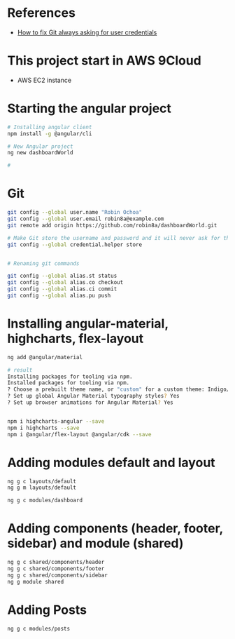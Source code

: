 # References
- [How to fix Git always asking for user credentials](https://www.freecodecamp.org/news/how-to-fix-git-always-asking-for-user-credentials/)

# This project start in AWS 9Cloud
- AWS EC2 instance

# Starting the angular project

```sh
# Installing angular client
npm install -g @angular/cli

# New Angular project
ng new dashboardWorld

# 
```


# Git
```sh
git config --global user.name "Robin Ochoa"
git config --global user.email robin8a@example.com
git remote add origin https://github.com/robin8a/dashboardWorld.git

# Make Git store the username and password and it will never ask for them.
git config --global credential.helper store


# Renaming git commands

git config --global alias.st status
git config --global alias.co checkout
git config --global alias.ci commit
git config --global alias.pu push

```

# Installing angular-material, highcharts, flex-layout

```sh
ng add @angular/material

# result
Installing packages for tooling via npm.
Installed packages for tooling via npm.
? Choose a prebuilt theme name, or "custom" for a custom theme: Indigo/Pink        [ Preview: https://material.angular.io?theme=indigo-pink ]
? Set up global Angular Material typography styles? Yes
? Set up browser animations for Angular Material? Yes


npm i highcharts-angular --save
npm i highcharts --save
npm i @angular/flex-layout @angular/cdk --save

```

# Adding modules default and layout

```sh
ng g c layouts/default
ng g m layouts/default

ng g c modules/dashboard

```

# Adding components (header, footer, sidebar) and module (shared)
```sh
ng g c shared/components/header
ng g c shared/components/footer
ng g c shared/components/sidebar
ng g module shared

```

# Adding Posts

```sh
ng g c modules/posts
```

